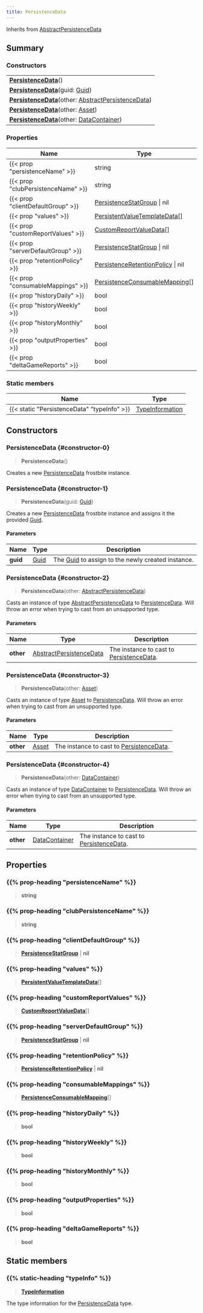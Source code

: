```yaml
---
title: PersistenceData
---
```


Inherits from [AbstractPersistenceData](/vext/ref/fb/abstractpersistencedata)

## Summary

### Constructors

|  |
| --- |
| **[PersistenceData](#constructor-0)**() |
| **[PersistenceData](#constructor-1)**(guid: [Guid](/vext/ref/shared/type/guid)) |
| **[PersistenceData](#constructor-2)**(other: [AbstractPersistenceData](/vext/ref/fb/abstractpersistencedata)) |
| **[PersistenceData](#constructor-3)**(other: [Asset](/vext/ref/fb/asset)) |
| **[PersistenceData](#constructor-4)**(other: [DataContainer](/vext/ref/shared/type/datacontainer)) |

### Properties

| Name | Type |
| ---- | ---- |
| {{< prop "persistenceName" >}} | string |
| {{< prop "clubPersistenceName" >}} | string |
| {{< prop "clientDefaultGroup" >}} | [PersistenceStatGroup](/vext/ref/fb/persistencestatgroup) \| nil |
| {{< prop "values" >}} | [PersistentValueTemplateData](/vext/ref/fb/persistentvaluetemplatedata)[] |
| {{< prop "customReportValues" >}} | [CustomReportValueData](/vext/ref/fb/customreportvaluedata)[] |
| {{< prop "serverDefaultGroup" >}} | [PersistenceStatGroup](/vext/ref/fb/persistencestatgroup) \| nil |
| {{< prop "retentionPolicy" >}} | [PersistenceRetentionPolicy](/vext/ref/fb/persistenceretentionpolicy) \| nil |
| {{< prop "consumableMappings" >}} | [PersistenceConsumableMapping](/vext/ref/fb/persistenceconsumablemapping)[] |
| {{< prop "historyDaily" >}} | bool |
| {{< prop "historyWeekly" >}} | bool |
| {{< prop "historyMonthly" >}} | bool |
| {{< prop "outputProperties" >}} | bool |
| {{< prop "deltaGameReports" >}} | bool |

### Static members

| Name | Type |
| ---- | ---- |
| {{< static "PersistenceData" "typeInfo" >}} | [TypeInformation](/vext/ref/shared/type/typeinformation) |

## Constructors

### PersistenceData {#constructor-0}

> **PersistenceData**()

Creates a new [PersistenceData](/vext/ref/fb/persistencedata) frostbite instance.

### PersistenceData {#constructor-1}

> **PersistenceData**(guid: [Guid](/vext/ref/shared/type/guid))

Creates a new [PersistenceData](/vext/ref/fb/persistencedata) frostbite instance and assigns it the provided [Guid](/vext/ref/shared/type/guid).

#### Parameters

| Name | Type | Description |
| ---- | ---- | ----------- |
| **guid** | [Guid](/vext/ref/shared/type/guid) | The [Guid](/vext/ref/shared/type/guid) to assign to the newly created instance. |

### PersistenceData {#constructor-2}

> **PersistenceData**(other: [AbstractPersistenceData](/vext/ref/fb/abstractpersistencedata))

Casts an instance of type [AbstractPersistenceData](/vext/ref/fb/abstractpersistencedata) to [PersistenceData](/vext/ref/fb/persistencedata). Will throw an error when trying to cast from an unsupported type.

#### Parameters

| Name | Type | Description |
| ---- | ---- | ----------- |
| **other** | [AbstractPersistenceData](/vext/ref/fb/abstractpersistencedata) | The instance to cast to [PersistenceData](/vext/ref/fb/persistencedata). |

### PersistenceData {#constructor-3}

> **PersistenceData**(other: [Asset](/vext/ref/fb/asset))

Casts an instance of type [Asset](/vext/ref/fb/asset) to [PersistenceData](/vext/ref/fb/persistencedata). Will throw an error when trying to cast from an unsupported type.

#### Parameters

| Name | Type | Description |
| ---- | ---- | ----------- |
| **other** | [Asset](/vext/ref/fb/asset) | The instance to cast to [PersistenceData](/vext/ref/fb/persistencedata). |

### PersistenceData {#constructor-4}

> **PersistenceData**(other: [DataContainer](/vext/ref/shared/type/datacontainer))

Casts an instance of type [DataContainer](/vext/ref/shared/type/datacontainer) to [PersistenceData](/vext/ref/fb/persistencedata). Will throw an error when trying to cast from an unsupported type.

#### Parameters

| Name | Type | Description |
| ---- | ---- | ----------- |
| **other** | [DataContainer](/vext/ref/shared/type/datacontainer) | The instance to cast to [PersistenceData](/vext/ref/fb/persistencedata). |

## Properties

### {{% prop-heading "persistenceName" %}}

> **string**

### {{% prop-heading "clubPersistenceName" %}}

> **string**

### {{% prop-heading "clientDefaultGroup" %}}

> **[PersistenceStatGroup](/vext/ref/fb/persistencestatgroup)** \| **nil**

### {{% prop-heading "values" %}}

> **[PersistentValueTemplateData](/vext/ref/fb/persistentvaluetemplatedata)**[]

### {{% prop-heading "customReportValues" %}}

> **[CustomReportValueData](/vext/ref/fb/customreportvaluedata)**[]

### {{% prop-heading "serverDefaultGroup" %}}

> **[PersistenceStatGroup](/vext/ref/fb/persistencestatgroup)** \| **nil**

### {{% prop-heading "retentionPolicy" %}}

> **[PersistenceRetentionPolicy](/vext/ref/fb/persistenceretentionpolicy)** \| **nil**

### {{% prop-heading "consumableMappings" %}}

> **[PersistenceConsumableMapping](/vext/ref/fb/persistenceconsumablemapping)**[]

### {{% prop-heading "historyDaily" %}}

> **bool**

### {{% prop-heading "historyWeekly" %}}

> **bool**

### {{% prop-heading "historyMonthly" %}}

> **bool**

### {{% prop-heading "outputProperties" %}}

> **bool**

### {{% prop-heading "deltaGameReports" %}}

> **bool**

## Static members

### {{% static-heading "typeInfo" %}}

> **[TypeInformation](/vext/ref/shared/type/typeinformation)**

The type information for the [PersistenceData](/vext/ref/fb/persistencedata) type.

